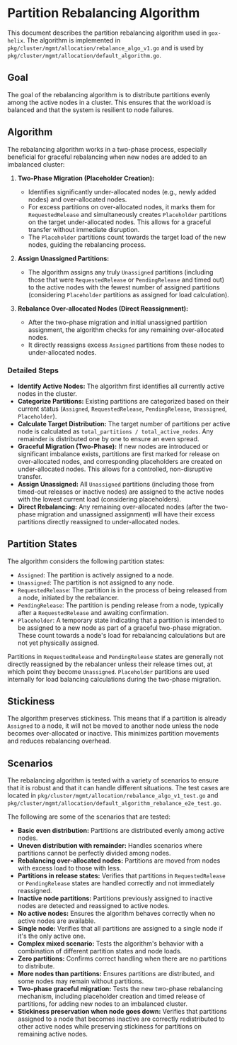 # Partition Rebalancing Algorithm

This document describes the partition rebalancing algorithm used in `gox-helix`. The algorithm is implemented in `pkg/cluster/mgmt/allocation/rebalance_algo_v1.go` and is used by `pkg/cluster/mgmt/allocation/default_algorithm.go`.

## Goal

The goal of the rebalancing algorithm is to distribute partitions evenly among the active nodes in a cluster. This ensures that the workload is balanced and that the system is resilient to node failures.

## Algorithm

The rebalancing algorithm works in a two-phase process, especially beneficial for graceful rebalancing when new nodes are added to an imbalanced cluster:

1.  **Two-Phase Migration (Placeholder Creation):**
    *   Identifies significantly under-allocated nodes (e.g., newly added nodes) and over-allocated nodes.
    *   For excess partitions on over-allocated nodes, it marks them for `RequestedRelease` and simultaneously creates `Placeholder` partitions on the target under-allocated nodes. This allows for a graceful transfer without immediate disruption.
    *   The `Placeholder` partitions count towards the target load of the new nodes, guiding the rebalancing process.

2.  **Assign Unassigned Partitions:**
    *   The algorithm assigns any truly `Unassigned` partitions (including those that were `RequestedRelease` or `PendingRelease` and timed out) to the active nodes with the fewest number of assigned partitions (considering `Placeholder` partitions as assigned for load calculation).

3.  **Rebalance Over-allocated Nodes (Direct Reassignment):**
    *   After the two-phase migration and initial unassigned partition assignment, the algorithm checks for any remaining over-allocated nodes.
    *   It directly reassigns excess `Assigned` partitions from these nodes to under-allocated nodes.

### Detailed Steps

*   **Identify Active Nodes:** The algorithm first identifies all currently active nodes in the cluster.
*   **Categorize Partitions:** Existing partitions are categorized based on their current status (`Assigned`, `RequestedRelease`, `PendingRelease`, `Unassigned`, `Placeholder`).
*   **Calculate Target Distribution:** The target number of partitions per active node is calculated as `total_partitions / total_active_nodes`. Any remainder is distributed one by one to ensure an even spread.
*   **Graceful Migration (Two-Phase):** If new nodes are introduced or significant imbalance exists, partitions are first marked for release on over-allocated nodes, and corresponding placeholders are created on under-allocated nodes. This allows for a controlled, non-disruptive transfer.
*   **Assign Unassigned:** All `Unassigned` partitions (including those from timed-out releases or inactive nodes) are assigned to the active nodes with the lowest current load (considering placeholders).
*   **Direct Rebalancing:** Any remaining over-allocated nodes (after the two-phase migration and unassigned assignment) will have their excess partitions directly reassigned to under-allocated nodes.

## Partition States

The algorithm considers the following partition states:

*   `Assigned`: The partition is actively assigned to a node.
*   `Unassigned`: The partition is not assigned to any node.
*   `RequestedRelease`: The partition is in the process of being released from a node, initiated by the rebalancer.
*   `PendingRelease`: The partition is pending release from a node, typically after a `RequestedRelease` and awaiting confirmation.
*   `Placeholder`: A temporary state indicating that a partition is intended to be assigned to a new node as part of a graceful two-phase migration. These count towards a node's load for rebalancing calculations but are not yet physically assigned.

Partitions in `RequestedRelease` and `PendingRelease` states are generally not directly reassigned by the rebalancer unless their release times out, at which point they become `Unassigned`. `Placeholder` partitions are used internally for load balancing calculations during the two-phase migration.

## Stickiness

The algorithm preserves stickiness. This means that if a partition is already `Assigned` to a node, it will not be moved to another node unless the node becomes over-allocated or inactive. This minimizes partition movements and reduces rebalancing overhead.

## Scenarios

The rebalancing algorithm is tested with a variety of scenarios to ensure that it is robust and that it can handle different situations. The test cases are located in `pkg/cluster/mgmt/allocation/rebalance_algo_v1_test.go` and `pkg/cluster/mgmt/allocation/default_algorithm_rebalance_e2e_test.go`.

The following are some of the scenarios that are tested:

*   **Basic even distribution:** Partitions are distributed evenly among active nodes.
*   **Uneven distribution with remainder:** Handles scenarios where partitions cannot be perfectly divided among nodes.
*   **Rebalancing over-allocated nodes:** Partitions are moved from nodes with excess load to those with less.
*   **Partitions in release states:** Verifies that partitions in `RequestedRelease` or `PendingRelease` states are handled correctly and not immediately reassigned.
*   **Inactive node partitions:** Partitions previously assigned to inactive nodes are detected and reassigned to active nodes.
*   **No active nodes:** Ensures the algorithm behaves correctly when no active nodes are available.
*   **Single node:** Verifies that all partitions are assigned to a single node if it's the only active one.
*   **Complex mixed scenario:** Tests the algorithm's behavior with a combination of different partition states and node loads.
*   **Zero partitions:** Confirms correct handling when there are no partitions to distribute.
*   **More nodes than partitions:** Ensures partitions are distributed, and some nodes may remain without partitions.
*   **Two-phase graceful migration:** Tests the new two-phase rebalancing mechanism, including placeholder creation and timed release of partitions, for adding new nodes to an imbalanced cluster.
*   **Stickiness preservation when node goes down:** Verifies that partitions assigned to a node that becomes inactive are correctly redistributed to other active nodes while preserving stickiness for partitions on remaining active nodes.
